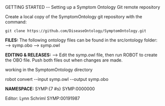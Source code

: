 
GETTING STARTED -- Setting up a Symptom Ontology Git remote repository


Create a local copy of the SymptomOntology git repository with the command:

`git clone https://github.com/DiseaseOntology/SymptomOntology.git`


**FILES:**
The following ontology files can be found in the src/ontology folder:
  --> symp.obo
  --> symp.owl


**EDITING & RELEASES:**
--> Edit the symp.owl file, then run ROBOT to create the OBO file.
Push both files out when changes are made.

working in the SymptomOntology directory

robot convert --input symp.owl --output symp.obo


**NAMESPACE:**
SYMP:{7 #s}
SYMP:0000000

Editor: Lynn Schriml
SYMP:00191987
